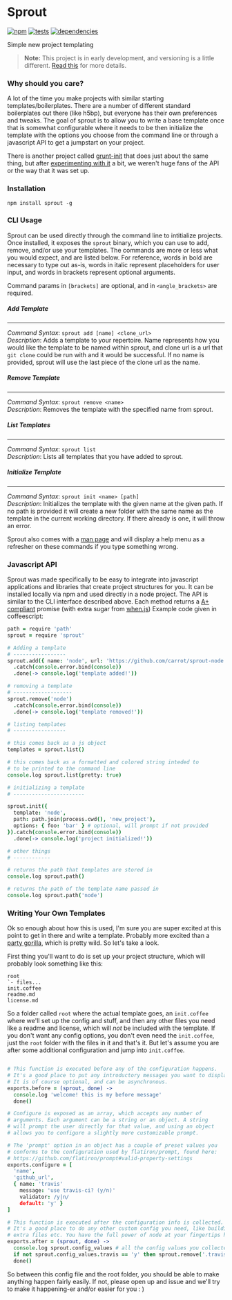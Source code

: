# Sprout

[![npm](https://badge.fury.io/js/sprout.png)](http://badge.fury.io/js/sprout)
[![tests](https://travis-ci.org/carrot/sprout.png?branch=master)](https://travis-ci.org/carrot/sprout)
[![dependencies](https://david-dm.org/carrot/sprout.png)](https://david-dm.org/carrot/sprout)

Simple new project templating

> **Note:** This project is in early development, and versioning is a little different. [Read this](http://markup.im/#q4_cRZ1Q) for more details.

### Why should you care?

A lot of the time you make projects with similar starting templates/boilerplates. There are a number of different standard boilerplates out there (like h5bp), but everyone has their own preferences and tweaks. The goal of sprout is to allow you to write a base template once that is somewhat configurable where it needs to be then initialize the template with the options you choose from the command line or through a javascript API to get a jumpstart on your project.

There is another project called [grunt-init](https://github.com/gruntjs/grunt-init) that does just about the same thing, but after [experimenting with it](https://github.com/carrot/grunt-init-node) a bit, we weren't huge fans of the API or the way that it was set up.

### Installation

```
npm install sprout -g
```

### CLI Usage

Sprout can be used directly through the command line to intitialize projects. Once installed, it exposes the `sprout` binary, which you can use to add, remove, and/or use your templates. The commands are more or less what you would expect, and are listed below. For reference, words in bold are necessary to type out as-is, words in italic represent placeholders for user input, and words in brackets represent optional arguments.

Command params in `[brackets]` are optional, and in `<angle_brackets>` are required.

##### Add Template

* * *

_Command Syntax_: `sprout add [name] <clone_url>`    
_Description_: Adds a template to your repertoire. Name represents how you would like the template to be named within sprout, and clone url is a url that `git clone` could be run with and it would be successful. If no name is provided, sprout will use the last piece of the clone url as the name.

##### Remove Template

* * *

_Command Syntax_: `sprout remove <name>`    
_Description_: Removes the template with the specified name from sprout.

##### List Templates

* * *

_Command Syntax_: `sprout list`    
_Description_: Lists all templates that you have added to sprout.

##### Initialize Template

* * *

_Command Syntax_: `sprout init <name> [path]`    
_Description_: Initializes the template with the given name at the given path. If no path is provided it will create a new folder with the same name as the template in the current working directory. If there already is one, it will throw an error.

Sprout also comes with a [man page](man) and will display a help menu as a refresher on these commands if you type something wrong.

### Javascript API

Sprout was made specifically to be easy to integrate into javascript applications and libraries that create project structures for you. It can be installed locally via npm and used directly in a node project. The API is similar to the CLI interface described above. Each method returns a [A+ compliant](http://promises-aplus.github.io/promises-spec/) promise (with extra sugar from [when.js](https://github.com/cujojs/when)) Example code given in coffeescript:

```coffee
path = require 'path'
sprout = require 'sprout'

# Adding a template
# -----------------
sprout.add({ name: 'node', url: 'https://github.com/carrot/sprout-node' })
  .catch(console.error.bind(console))
  .done(-> console.log('template added!'))

# removing a template
# -------------------
sprout.remove('node')
  .catch(console.error.bind(console))
  .done(-> console.log('template removed!'))

# listing templates
# -----------------

# this comes back as a js object
templates = sprout.list()

# this comes back as a formatted and colored string inteded to
# to be printed to the command line
console.log sprout.list(pretty: true)

# initializing a template
# -----------------------

sprout.init({
  template: 'node',
  path: path.join(process.cwd(), 'new_project'),
  options: { foo: 'bar' } # optional, will prompt if not provided
}).catch(console.error.bind(console))
  .done(-> console.log('project initialized!'))

# other things
# ------------

# returns the path that templates are stored in
console.log sprout.path()

# returns the path of the template name passed in
console.log sprout.path('node')

```

### Writing Your Own Templates

Ok so enough about how this is used, I'm sure you are super excited at this point to get in there and write a template. Probably more excited than a [party gorilla](http://www.ivanwalsh.com/wp-content/uploads/2011/08/the-oatmeal-cartoon.jpg), which is pretty wild. So let's take a look.

First thing you'll want to do is set up your project structure, which will probably look something like this:

```
root
`- files...
init.coffee
readme.md
license.md
```

So a folder called `root` where the actual template goes, an `init.coffee` where we'll set up the config and stuff, and then any other files you need like a readme and license, which will *not* be included with the template. If you don't want any config options, you don't even need the `init.coffee`, just the `root` folder with the files in it and that's it. But let's assume you are after some additional configuration and jump into `init.coffee`.

```coffee

# This function is executed before any of the configuration happens.
# It's a good place to put any introductory messages you want to display.
# It is of course optional, and can be asynchronous.
exports.before = (sprout, done) ->
  console.log 'welcome! this is my before message'
  done()

# Configure is exposed as an array, which accepts any number of
# arguments. Each argument can be a string or an object. A string
# will prompt the user directly for that value, and using an object
# allows you to configure a slightly more customizable prompt.

# The 'prompt' option in an object has a couple of preset values you
# conforms to the configuration used by flatiron/prompt, found here:
# https://github.com/flatiron/prompt#valid-property-settings
exports.configure = [
  'name',
  'github_url',
  { name: 'travis'
    message: 'use travis-ci? (y/n)'
    validator: /y|n/
    default: 'y' }
]

# This function is executed after the configuration info is collected.
# It's a good place to do any other custom config you need, like building
# extra files etc. You have the full power of node at your fingertips here.
exports.after = (sprout, done) ->
  console.log sprout.config_values # all the config values you collected
  if not sprout.config_values.travis == 'y' then sprout.remove('.travis.yml')
  done()

```

So between this config file and the root folder, you should be able to make anything happen fairly easily. If not, please open up and issue and we'll try to make it happening-er and/or easier for you : )
